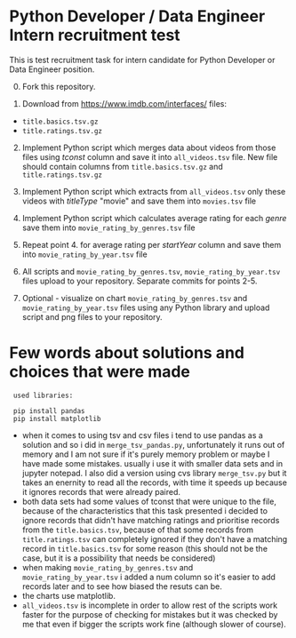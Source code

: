 # Python Developer / Data Engineer Intern recruitment test
This is test recruitment task for intern candidate for Python Developer or Data Engineer position.

0. Fork this repository.

1. Download from https://www.imdb.com/interfaces/ files:
- `title.basics.tsv.gz`
- `title.ratings.tsv.gz`

2. Implement Python script which merges data about videos from those files using *tconst* column and save it into `all_videos.tsv` file. New file should contain columns from `title.basics.tsv.gz` and `title.ratings.tsv.gz`

3. Implement Python script which extracts from `all_videos.tsv` only these videos with *titleType* "movie" and save them into `movies.tsv` file

4. Implement Python script which calculates average rating for each *genre* save them into `movie_rating_by_genres.tsv` file

5. Repeat point 4. for average rating per *startYear* column and save them into `movie_rating_by_year.tsv` file

6. All scripts and `movie_rating_by_genres.tsv`, `movie_rating_by_year.tsv` files upload to your repository. Separate commits for points 2-5.

7. Optional - visualize on chart `movie_rating_by_genres.tsv` and `movie_rating_by_year.tsv` files using any Python library and upload script and png files to your repository.

# Few words about solutions and choices that were made

```
 used libraries:

 pip install pandas
 pip install matplotlib

```

- when it comes to using tsv and csv files i tend to use pandas as a solution and so i did in `merge_tsv_pandas.py`, unfortunately it runs out of memory and I am not sure if it's purely memory problem or maybe I have made some mistakes. usually i use it with smaller data sets and in jupyter notepad. I also did a version using cvs library `merge_tsv.py` but it takes an enernity to read all the records, with time it speeds up because it ignores records that were already paired.
- both data sets had some values of tconst that were unique to the file, because of the characteristics that this task presented i decided to ignore records that didn't have matching ratings and prioritise records from the `title.basics.tsv`, because of that some records from `title.ratings.tsv` can completely ignored if they don't have a matching record in `title.basics.tsv` for some reason (this should not be the case, but it is a possibility that needs be considered)
- when making `movie_rating_by_genres.tsv` and `movie_rating_by_year.tsv` i added a num column so it's easier to add records later and to see how biased the resuts can be.
- the charts use matplotlib.
- `all_videos.tsv` is incomplete in order to allow rest of the scripts work faster for the purpose of checking for mistakes but it was checked by me that even if bigger the scripts work fine (although slower of course).

